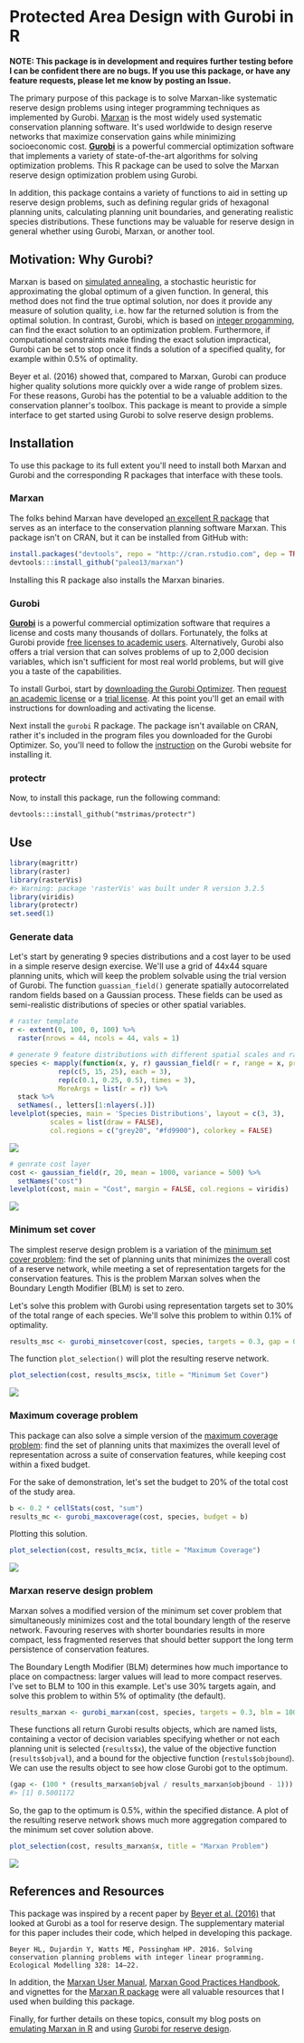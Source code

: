 <!-- README.md is generated from README.Rmd. Please edit that file -->
Protected Area Design with Gurobi in R
======================================

**NOTE: This package is in development and requires further testing before I can be confident there are no bugs. If you use this package, or have any feature requests, please let me know by posting an Issue.**

The primary purpose of this package is to solve Marxan-like systematic reserve design problems using integer programming techniques as implemented by Gurobi. [Marxan](http://www.uq.edu.au/marxan/) is the most widely used systematic conservation planning software. It's used worldwide to design reserve networks that maximize conservation gains while minimizing socioeconomic cost. [**Gurobi**](http://www.gurobi.com/) is a powerful commercial optimization software that implements a variety of state-of-the-art algorithms for solving optimization problems. This R package can be used to solve the Marxan reserve design optimization problem using Gurobi.

In addition, this package contains a variety of functions to aid in setting up reserve design problems, such as defining regular grids of hexagonal planning units, calculating planning unit boundaries, and generating realistic species distributions. These functions may be valuable for reserve design in general whether using Gurobi, Marxan, or another tool.

Motivation: Why Gurobi?
-----------------------

Marxan is based on [simulated annealing](https://en.wikipedia.org/wiki/Simulated_annealing), a stochastic heuristic for approximating the global optimum of a given function. In general, this method does not find the true optimal solution, nor does it provide any measure of solution quality, i.e. how far the returned solution is from the optimal solution. In contrast, Gurobi, which is based on [integer progamming](https://en.wikipedia.org/wiki/Integer_programming), can find the exact solution to an optimization problem. Furthermore, if computational constraints make finding the exact solution impractical, Gurobi can be set to stop once it finds a solution of a specified quality, for example within 0.5% of optimality.

Beyer et al. (2016) showed that, compared to Marxan, Gurobi can produce higher quality solutions more quickly over a wide range of problem sizes. For these reasons, Gurobi has the potential to be a valuable addition to the conservation planner's toolbox. This package is meant to provide a simple interface to get started using Gurobi to solve reserve design problems.

Installation
------------

To use this package to its full extent you'll need to install both Marxan and Gurobi and the corresponding R packages that interface with these tools.

### Marxan

The folks behind Marxan have developed [an excellent R package](https://github.com/paleo13/marxan) that serves as an interface to the conservation planning software Marxan. This package isn't on CRAN, but it can be installed from GitHub with:

``` r
install.packages("devtools", repo = "http://cran.rstudio.com", dep = TRUE)
devtools:::install_github("paleo13/marxan")
```

Installing this R package also installs the Marxan binaries.

### Gurobi

[**Gurobi**](http://www.gurobi.com/) is a powerful commercial optimization software that requires a license and costs many thousands of dollars. Fortunately, the folks at Gurobi provide [free licenses to academic users](http://user.gurobi.com/download/licenses/free-academic). Alternatively, Gurobi also offers a trial version that can solves problems of up to 2,000 decision variables, which isn't sufficient for most real world problems, but will give you a taste of the capabilities.

To install Gurboi, start by [downloading the Gurobi Optimizer](http://user.gurobi.com/download/gurobi-optimizer). Then [request an academic license](http://user.gurobi.com/download/licenses/free-academic) or a [trial license](http://user.gurobi.com/download/licenses/free-online). At this point you'll get an email with instructions for downloading and activating the license.

Next install the `gurobi` R package. The package isn't available on CRAN, rather it's included in the program files you downloaded for the Gurobi Optimizer. So, you'll need to follow the [instruction](https://www.gurobi.com/documentation/6.5/refman/installing_the_r_package.html) on the Gurobi website for installing it.

### protectr

Now, to install this package, run the following command:

    devtools:::install_github("mstrimas/protectr")

Use
---

``` r
library(magrittr)
library(raster)
library(rasterVis)
#> Warning: package 'rasterVis' was built under R version 3.2.5
library(viridis)
library(protectr)
set.seed(1)
```

### Generate data

Let's start by generating 9 species distributions and a cost layer to be used in a simple reserve design exercise. We'll use a grid of 44x44 square planning units, which will keep the problem solvable using the trial version of Gurobi. The function `guassian_field()` generate spatially autocorrelated random fields based on a Gaussian process. These fields can be used as semi-realistic distributions of species or other spatial variables.

``` r
# raster template
r <- extent(0, 100, 0, 100) %>% 
  raster(nrows = 44, ncols = 44, vals = 1)

# generate 9 feature distributions with different spatial scales and rarities
species <- mapply(function(x, y, r) gaussian_field(r = r, range = x, prop = y),
            rep(c(5, 15, 25), each = 3),
            rep(c(0.1, 0.25, 0.5), times = 3),
            MoreArgs = list(r = r)) %>% 
  stack %>% 
  setNames(., letters[1:nlayers(.)])
levelplot(species, main = 'Species Distributions', layout = c(3, 3),
          scales = list(draw = FALSE),
          col.regions = c("grey20", "#fd9900"), colorkey = FALSE)
```

![](figures/README-set-up-1.png)

``` r
# genrate cost layer
cost <- gaussian_field(r, 20, mean = 1000, variance = 500) %>% 
  setNames("cost")
levelplot(cost, main = "Cost", margin = FALSE, col.regions = viridis)
```

![](figures/README-set-up-2.png)

### Minimum set cover

The simplest reserve design problem is a variation of the [minimum set cover problem](https://en.wikipedia.org/wiki/Set_cover_problem): find the set of planning units that minimizes the overall cost of a reserve network, while meeting a set of representation targets for the conservation features. This is the problem Marxan solves when the Boundary Length Modifier (BLM) is set to zero.

Let's solve this problem with Gurobi using representation targets set to 30% of the total range of each species. We'll solve this problem to within 0.1% of optimality.

``` r
results_msc <- gurobi_minsetcover(cost, species, targets = 0.3, gap = 0.001)
```

The function `plot_selection()` will plot the resulting reserve network.

``` r
plot_selection(cost, results_msc$x, title = "Minimum Set Cover")
```

![](figures/README-plot-msp-1.png)

### Maximum coverage problem

This package can also solve a simple version of the [maximum coverage problem](https://en.wikipedia.org/wiki/Maximum_coverage_problem): find the set of planning units that maximizes the overall level of representation across a suite of conservation features, while keeping cost within a fixed budget.

For the sake of demonstration, let's set the budget to 20% of the total cost of the study area.

``` r
b <- 0.2 * cellStats(cost, "sum")
results_mc <- gurobi_maxcoverage(cost, species, budget = b)
```

Plotting this solution.

``` r
plot_selection(cost, results_mc$x, title = "Maximum Coverage")
```

![](figures/README-plot-mc-1.png)

### Marxan reserve design problem

Marxan solves a modified version of the minimum set cover problem that simultaneously minimizes cost and the total boundary length of the reserve network. Favouring reserves with shorter boundaries results in more compact, less fragmented reserves that should better support the long term persistence of conservation features.

The Boundary Length Modifier (BLM) determines how much importance to place on compactness: larger values will lead to more compact reserves. I've set to BLM to 100 in this example. Let's use 30% targets again, and solve this problem to within 5% of optimality (the default).

``` r
results_marxan <- gurobi_marxan(cost, species, targets = 0.3, blm = 100)
```

These functions all return Gurobi results objects, which are named lists, containing a vector of decision variables specifying whether or not each planning unit is selected (`results$x`), the value of the objective function (`results$objval`), and a bound for the objective function (`restuls$objbound`). We can use the results object to see how close Gurobi got to the optimum.

``` r
(gap <- (100 * (results_marxan$objval / results_marxan$objbound - 1)))
#> [1] 0.5001172
```

So, the gap to the optimum is 0.5%, within the specified distance. A plot of the resulting reserve network shows much more aggregation compared to the minimum set cover solution above.

``` r
plot_selection(cost, results_marxan$x, title = "Marxan Problem")
```

![](figures/README-plot-marxan-1.png)

References and Resources
------------------------

This package was inspired by a recent paper by [Beyer et al. (2016)](http://www.sciencedirect.com/science/article/pii/S0304380016300217) that looked at Gurobi as a tool for reserve design. The supplementary material for this paper includes their code, which helped in developing this package.

    Beyer HL, Dujardin Y, Watts ME, Possingham HP. 2016. Solving conservation planning problems with integer linear programming. Ecological Modelling 328: 14–22.

In addition, the [Marxan User Manual](http://www.uq.edu.au/marxan/docs/Marxan_User_Manual_2008.pdf), [Marxan Good Practices Handbook](http://www.uq.edu.au/marxan/docs/Marxan%20Good%20Practices%20Handbook%20v2%202010.pdf), and vignettes for the [Marxan R package](https://github.com/paleo13/marxan) were all valuable resources that I used when building this package.

Finally, for further details on these topics, consult my blog posts on [emulating Marxan in R](http://strimas.com/r/marxan) and using [Gurobi for reserve design](http://strimas.com/r/gurobi).
